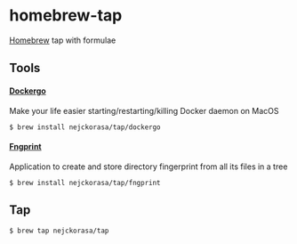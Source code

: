 # homebrew-tap
[Homebrew](https://brew.sh/) tap with formulae

## Tools

#### [Dockergo](https://github.com/nejckorasa/mac-docker-go) 

  Make your life easier starting/restarting/killing Docker daemon on MacOS
  
```
$ brew install nejckorasa/tap/dockergo
```

#### [Fngprint](https://github.com/nejckorasa/dir-fingerprint) 

  Application to create and store directory fingerprint from all its files in a tree
  
```
$ brew install nejckorasa/tap/fngprint
```

## Tap

```
$ brew tap nejckorasa/tap
```
